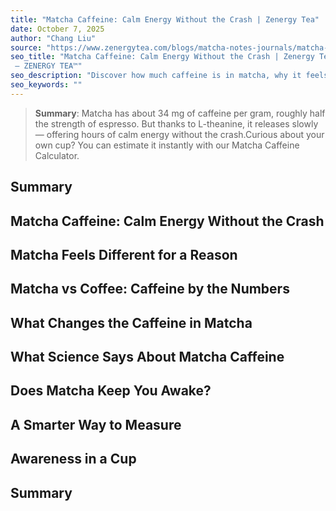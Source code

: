 ```yaml
---
title: "Matcha Caffeine: Calm Energy Without the Crash | Zenergy Tea"
date: October 7, 2025
author: "Chang Liu"
source: "https://www.zenergytea.com/blogs/matcha-notes-journals/matcha-caffeine-guide"
seo_title: "Matcha Caffeine: Calm Energy Without the Crash | Zenergy Tea
 – ZENERGY TEA™"
seo_description: "Discover how much caffeine is in matcha, why it feels calmer than coffee, and how to estimate your cup using a matcha caffeine calculator."
seo_keywords: ""
---
```

> **Summary**:
> Matcha has about 34 mg of caffeine per gram, roughly half the strength of espresso. But thanks to L-theanine, it releases slowly — offering hours of calm energy without the crash.Curious about your own cup? You can estimate it instantly with our Matcha Caffeine Calculator.

## Summary
## Matcha Caffeine: Calm Energy Without the Crash
## Matcha Feels Different for a Reason
## Matcha vs Coffee: Caffeine by the Numbers
## What Changes the Caffeine in Matcha
## What Science Says About Matcha Caffeine
## Does Matcha Keep You Awake?
## A Smarter Way to Measure
## Awareness in a Cup
## Summary